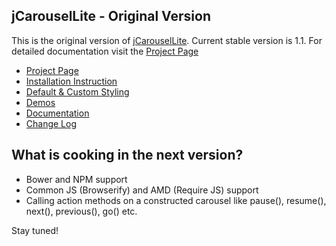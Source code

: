 ## jCarouselLite - Original Version

This is the original version of [jCarouselLite](http://www.gmarwaha.com/jquery/jcarousellite/).
Current stable version is 1.1.
For detailed documentation visit the [Project Page](http://www.gmarwaha.com/jquery/jcarousellite/)

* [Project Page](http://www.gmarwaha.com/jquery/jcarousellite/)
* [Installation Instruction](http://www.gmarwaha.com/jquery/jcarousellite/installation.php)
* [Default & Custom Styling](http://www.gmarwaha.com/jquery/jcarousellite/styling.php)
* [Demos](http://www.gmarwaha.com/jquery/jcarousellite/demo.php)
* [Documentation](http://www.gmarwaha.com/jquery/jcarousellite/documentation.php)
* [Change Log](http://www.gmarwaha.com/jquery/jcarousellite/change-log.php)

## What is cooking in the next version?

* Bower and NPM support
* Common JS (Browserify) and AMD (Require JS) support
* Calling action methods on a constructed carousel like pause(), resume(), next(), previous(), go() etc.

Stay tuned!